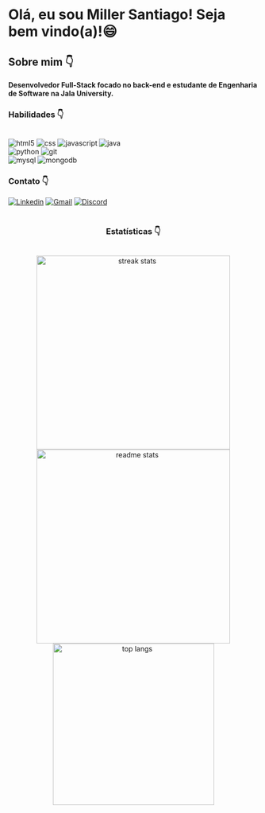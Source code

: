 
#  Olá, eu sou Miller Santiago! Seja bem vindo(a)!😄

## Sobre mim 👇
 
<strong>Desenvolvedor Full-Stack focado no back-end e estudante de Engenharia de Software na Jala University.</strong>

### Habilidades 👇

<div style="display= inline_block"><br>
<img alt="html5" src="https://img.shields.io/badge/HTML5-E34F26?style=for-the-badge&logo=html5&logoColor=white">
<img alt="css" src="https://img.shields.io/badge/CSS3-1572B6?style=for-the-badge&logo=css3&logoColor=white">
<img alt="javascript" src="https://img.shields.io/badge/JavaScript-F7DF1E?style=for-the-badge&logo=javascript&logoColor=black">
<img alt="java" src="https://img.shields.io/badge/Java-ED8B00?style=for-the-badge&logo=openjdk&logoColor=white"><br>
<img alt="python" src="https://img.shields.io/badge/python-3670A0?style=for-the-badge&logo=python&logoColor=ffdd54">
<img alt="git" src="https://img.shields.io/badge/Git-E34F26?logo=git&logoColor=white&style=for-the-badge"><br>
<img alt="mysql" src="https://shields.io/badge/MySQL-lightgrey?logo=mysql&style=plastic&logoColor=white&labelColor=blue">
<img alt="mongodb" src="https://img.shields.io/badge/-MongoDB-4DB33D?style=flat&logo=mongodb&logoColor=FFFFFF">

</div>


### Contato 👇

[![Linkedin](https://img.shields.io/badge/LinkedIn-0077B5?style=for-the-badge&logo=linkedin&logoColor=white)](https://www.linkedin.com/in/miller-santiago-799bb3150/)
[![Gmail](https://img.shields.io/badge/Gmail-D14836?style=for-the-badge&logo=gmail&logoColor=white)](https://mail.google.com/mail/u/0/?tab=rm&ogbl#inbox)
[![Discord](https://img.shields.io/badge/Discord-5865F2?logo=discord&logoColor=white&style=for-the-badge)](Discordapp.com/users/400477233913004032)
<br><br>


<h3 align="center">Estatísticas 👇</h3>
<br>
<div align=center>
  <img width=390 src="https://streak-stats.demolab.com/?user=miller110&count_private=true&theme=react&border_radius=10" alt="streak stats"/>
  <img width=390 src="https://github-readme-stats.vercel.app/api?username=miller110&count_private=true&show_icons=true&theme=react&rank_icon=github&border_radius=10" alt="readme stats" />
  <br/>
  <img width=325 align="center" src="https://github-readme-stats.vercel.app/api/top-langs/?username=miller110&hide=HTML&langs_count=8&layout=compact&theme=react&border_radius=10&size_weight=0.5&count_weight=0.5&exclude_repo=github-readme-stats" alt="top langs" />
</div>



